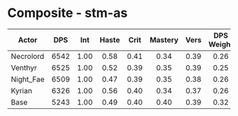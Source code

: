 # Composite - stm-as
| Actor | DPS | Int | Haste | Crit | Mastery | Vers | DPS Weight |
|---|:---:|:---:|:---:|:---:|:---:|:---:|:---:|
|Necrolord|6542|1.00|0.58|0.41|0.34|0.39|0.26|
|Venthyr|6525|1.00|0.52|0.39|0.35|0.39|0.25|
|Night_Fae|6509|1.00|0.47|0.39|0.35|0.38|0.26|
|Kyrian|6326|1.00|0.56|0.40|0.34|0.37|0.26|
|Base|5243|1.00|0.49|0.40|0.40|0.39|0.32|
